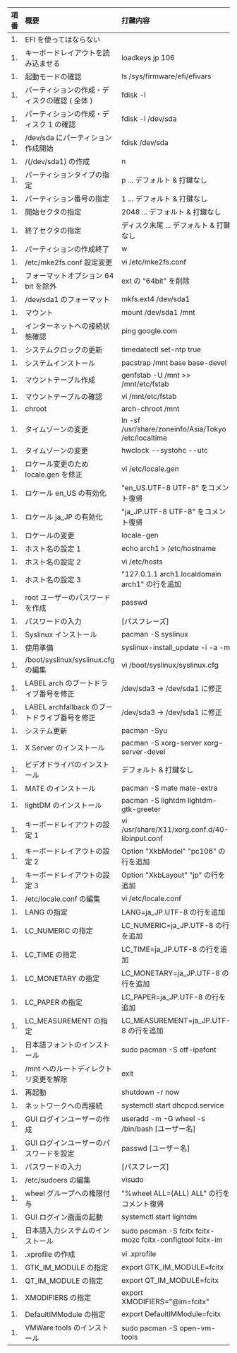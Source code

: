 |項番|概要|打鍵内容|
|:--|:--|:--|
|1.|EFI を使ってはならない||
|1.|キーボードレイアウトを読み込ませる|loadkeys jp 106|
|1.|起動モードの確認|ls /sys/firmware/efi/efivars|
|1.|パーティションの作成・ディスクの確認 ( 全体 )|fdisk -l|
|1.|パーティションの作成・ディスク 1 の確認|fdisk -l /dev/sda|
|1.|/dev/sda にパーティション作成開始|fdisk /dev/sda|
|1.|/(/dev/sda1) の作成|n|
|1.|パーティションタイプの指定|p ... デフォルト & 打鍵なし|
|1.|パーティション番号の指定|1 ... デフォルト & 打鍵なし|
|1.|開始セクタの指定|2048 ... デフォルト & 打鍵なし|
|1.|終了セクタの指定|ディスク末尾 ... デフォルト & 打鍵なし|
|1.|パーティションの作成終了|w|
|1.|/etc/mke2fs.conf 設定変更|vi /etc/mke2fs.conf|
|1.|フォーマットオプション 64 bit を除外|ext の "64bit" を削除|
|1.|/dev/sda1 のフォーマット|mkfs.ext4 /dev/sda1|
|1.|マウント|mount /dev/sda1 /mnt|
|1.|インターネットへの接続状態確認|ping google.com|
|1.|システムクロックの更新|timedatectl set-ntp true|
|1.|システムインストール|pacstrap /mnt base base-devel|
|1.|マウントテーブル作成|genfstab -U /mnt >> /mnt/etc/fstab|
|1.|マウントテーブルの確認|vi /mnt/etc/fstab|
|1.|chroot|arch-chroot /mnt|
|1.|タイムゾーンの変更|ln -sf /usr/share/zoneinfo/Asia/Tokyo /etc/localtime|
|1.|タイムゾーンの変更|hwclock --systohc --utc|
|1.|ロケール変更のため locale.gen を修正|vi /etc/locale.gen|
|1.|ロケール en_US の有効化|"en_US.UTF-8 UTF-8" をコメント復帰|
|1.|ロケール ja_JP の有効化|"ja_JP.UTF-8 UTF-8" をコメント復帰|
|1.|ロケールの変更|locale-gen|
|1.|ホスト名の設定 1|echo arch1 > /etc/hostname|
|1.|ホスト名の設定 2|vi /etc/hosts|
|1.|ホスト名の設定 3|"127.0.1.1 arch1.localdomain arch1" の行を追加|
|1.|root ユーザーのパスワードを作成|passwd|
|1.|パスワードの入力|[パスフレーズ]|
|1.|Syslinux インストール|pacman -S syslinux|
|1.|使用準備|syslinux-install_update -i -a -m|
|1.|/boot/syslinux/syslinux.cfg の編集|vi /boot/syslinux/syslinux.cfg|
|1.|LABEL arch のブートドライブ番号を修正|/dev/sda3 → /dev/sda1 に修正|
|1.|LABEL archfallback のブートドライブ番号を修正|/dev/sda3 → /dev/sda1 に修正|
|1.|システム更新|pacman -Syu|
|1.|X Server のインストール|pacman -S xorg-server xorg-server-devel|
|1.|ビデオドライバのインストール|デフォルト & 打鍵なし|
|1.|MATE のインストール|pacman -S mate mate-extra|
|1.|lightDM のインストール|pacman -S lightdm lightdm-gtk-greeter|
|1.|キーボードレイアウトの設定 1|vi /usr/share/X11/xorg.conf.d/40-libinput.conf|
|1.|キーボードレイアウトの設定 2|Option "XkbModel" "pc106" の行を追加|
|1.|キーボードレイアウトの設定 3|Option "XkbLayout" "jp" の行を追加|
|1.|/etc/locale.conf の編集|vi /etc/locale.conf|
|1.|LANG の指定|LANG=ja_JP.UTF-8 の行を追加|
|1.|LC_NUMERIC の指定|LC_NUMERIC=ja_JP.UTF-8 の行を追加|
|1.|LC_TIME の指定|LC_TIME=ja_JP.UTF-8 の行を追加|
|1.|LC_MONETARY の指定|LC_MONETARY=ja_JP.UTF-8 の行を追加|
|1.|LC_PAPER の指定|LC_PAPER=ja_JP.UTF-8 の行を追加|
|1.|LC_MEASUREMENT の指定|LC_MEASUREMENT=ja_JP.UTF-8 の行を追加|
|1.|日本語フォントのインストール|sudo pacman -S otf-ipafont|
|1.|/mnt へのルートディレクトリ変更を解除|exit|
|1.|再起動|shutdown -r now|
|1.|ネットワークへの再接続|systemctl start dhcpcd.service|
|1.|GUI ログインユーザーの作成|useradd -m -G wheel -s /bin/bash [ユーザー名]|
|1.|GUI ログインユーザーのパスワードを設定|passwd [ユーザー名]|
|1.|パスワードの入力|[パスフレーズ]|
|1.|/etc/sudoers の編集|visudo|
|1.|wheel グループへの権限付与|"%wheel ALL=(ALL) ALL" の行をコメント復帰|
|1.|GUI ログイン画面の起動|systemctl start lightdm|
|1.|日本語入力システムのインストール|sudo pacman -S fcitx fcitx-mozc fcitx-configtool fcitx-im|
|1.|.xprofile の作成|vi .xprofile|
|1.|GTK_IM_MODULE の指定|export GTK_IM_MODULE=fcitx|
|1.|QT_IM_MODULE の指定|export QT_IM_MODULE=fcitx|
|1.|XMODIFIERS の指定|export XMODIFIERS="@im=fcitx"|
|1.|DefaultIMModule の指定|export DefaultIMModule=fcitx|
|1.|VMWare tools のインストール|sudo pacman -S open-vm-tools|
